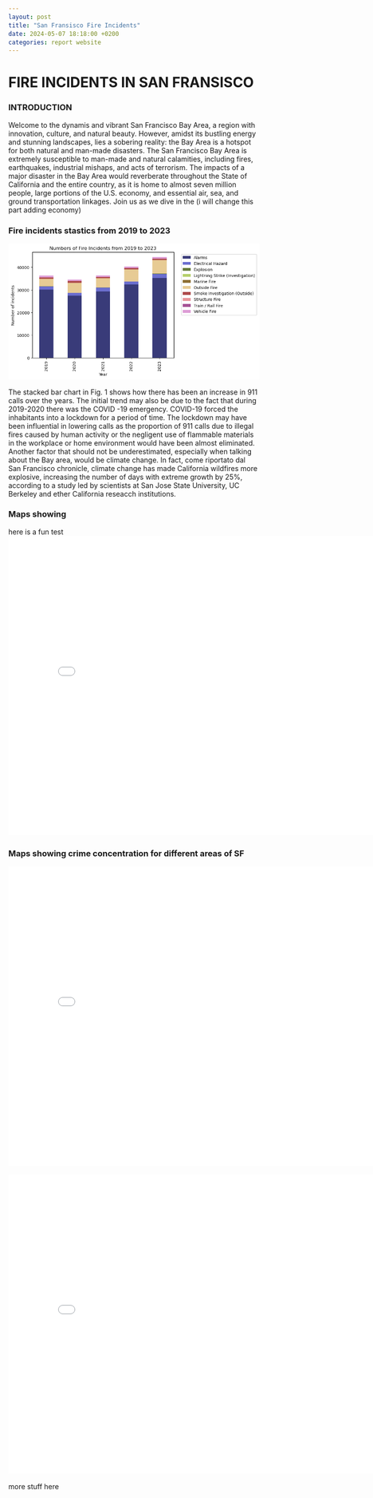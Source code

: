 ```yaml
---
layout: post
title: "San Fransisco Fire Incidents"
date: 2024-05-07 18:18:00 +0200
categories: report website
---
```


# FIRE INCIDENTS IN SAN FRANSISCO

### INTRODUCTION

Welcome to the dynamis and vibrant San Francisco Bay Area, a region with innovation, culture, and natural beauty. However, amidst its bustling energy and stunning landscapes, lies a sobering reality: the Bay Area is a hotspot for both natural and man-made disasters.
The San Francisco Bay Area is extremely susceptible to man-made and natural calamities, including fires, earthquakes, industrial mishaps, and acts of terrorism. The impacts of a major disaster in the Bay Area would reverberate throughout the State of California and the entire country, as it is home to almost seven million people, large portions of the U.S. economy, and essential air, sea, and ground transportation linkages. 
Join us as we dive in the (i will change this part adding economy)

### Fire incidents stastics from 2019 to 2023

![Alt text](/graphs/stackbarchart.png "a title")

The stacked bar chart in Fig. 1 shows how there has been an increase in 911 calls over the years.
The initial trend may also be due to the fact that during 2019-2020 there was the COVID -19 emergency.
COVID-19 forced the inhabitants into a lockdown for a period of time.
The lockdown may have been influential in lowering calls as the proportion of 911 calls due to illegal fires caused by human activity or the negligent use of flammable materials in the workplace or home environment would have been almost eliminated.
Another factor that should not be underestimated, especially when talking about the Bay area, would be climate change.
In fact, come riportato dal San Francisco chronicle, climate change has made California wildfires more explosive, increasing the number of days with extreme growth by 25%, according to a study led by scientists at San Jose State University, UC Berkeley and ether California reseacch institutions.

### Maps showing 
here is a fun test
<embed 
       type="text/html" 
       src="/graphs/map.html"
       width="800"
       height="600"
       >

### Maps showing crime concentration for different areas of SF
<embed 
       type="text/html" 
       src="/graphs/map_t.html"
       width="800"
       height="600"
       >

<embed 
       type="text/html" 
       src="/graphs/map_r.html"
       width="800"
       height="600"
       >

more stuff here

